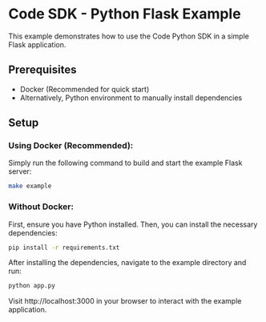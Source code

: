 # Code SDK - Python Flask Example
This example demonstrates how to use the Code Python SDK in a simple Flask application.

## Prerequisites

* Docker (Recommended for quick start)
* Alternatively, Python environment to manually install dependencies

## Setup

### Using Docker (Recommended):

Simply run the following command to build and start the example Flask server:

```bash
make example
```

### Without Docker:

First, ensure you have Python installed. Then, you can install the necessary dependencies:

```bash
pip install -r requirements.txt
```

After installing the dependencies, navigate to the example directory and run:

```bash
python app.py
```

Visit http://localhost:3000 in your browser to interact with the example application.
